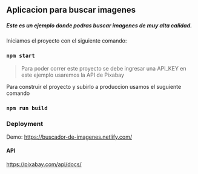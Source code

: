 ## Aplicacion para buscar imagenes

##### Este es un ejemplo donde podras buscar imagenes de muy alta calidad.

Iniciamos el proyecto con el siguiente comando:

### `npm start`

> Para poder correr este proyecto se debe ingresar una API_KEY en este ejemplo usaremos la API de Pixabay

Para construir el proyecto y subirlo a produccion usamos el suguiente comando

### `npm run build`

### Deployment

Demo: https://buscador-de-imagenes.netlify.com/

#### API

https://pixabay.com/api/docs/
